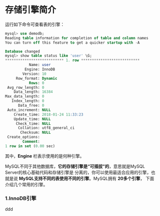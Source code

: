 存储引擎简介
================================================================================
运行如下命令可查看表的引擎：
```sql
mysql> use demodb;
Reading table information for completion of table and column names
You can turn off this feature to get a quicker startup with -A

Database changed
mysql> show table status like 'user' \G;
*************************** 1. row ***************************
           Name: user
         Engine: InnoDB
        Version: 10
     Row_format: Dynamic
           Rows: 0
 Avg_row_length: 0
    Data_length: 16384
Max_data_length: 0
   Index_length: 0
      Data_free: 0
 Auto_increment: NULL
    Create_time: 2018-01-24 11:33:23
    Update_time: NULL
     Check_time: NULL
      Collation: utf8_general_ci
       Checksum: NULL
 Create_options:
        Comment:
1 row in set (0.00 sec)
```
其中，**Engine** 栏表示使用的是何种引擎。

MySQL不同于其他数据库，**它的存储引擎是“可插拔”的**，意思就是MySQL Server的核心基础代码和存储引擎是
分离的，你可以使用最适合应用的引擎，也就是说 **MySQL支持不同的表使用不同的引擎**。MySQL拥有 **20多个引擎**，
下面介绍几个常用的引擎。

### 1.InnoDB引擎




































ddd
